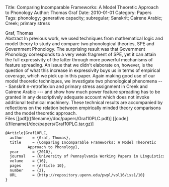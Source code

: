 Title: Comparing Incomparable Frameworks: A Model Theoretic Approach to Phonology
Author: Thomas Graf
Date: 2010-01-01
Category: Papers
Tags: phonology; generative capacity; subregular; Sanskrit; Cairene Arabic; Creek; primary stress

<div markdown class="authors">
Graf, Thomas
</div>

<div markdown class="abstract">
<span id="abstract-title">Abstract</span>
In previous work, we used techniques from mathematical logic and model theory to study and compare two phonological theories, SPE and Government Phonology.
The surprising result was that Government Phonology corresponds to a very weak fragment of SPE, yet it can attain the full expressivity of the latter through more powerful mechanisms of feature spreading.
An issue that we didn't elaborate on, however, is the question of what this increase in expressivity buys us in terms of empirical coverage, which we pick up in this paper.
Again making good use of our model theoretic techniques, we investigate two phonological phenomena --- Sanskrit n-retroflexion and primary stress assignment in Creek and Cairene Arabic --- and show how much power feature spreading has to be granted in any descriptively adequate account which does not invoke additional technical machinery.
These technical results are accompanied by reflections on the relation between empirically minded theory comparisons and the model theoretic approach.
</div>

<div markdown class="files">
<span id="files-title">Files</span>
[[pdf]({filename}/doc/papers/Graf10PLC.pdf)]
[[code]({filename}/doc/papers/Graf10PLC.tar.gz)]
</div>

~~~latex
@Article{Graf10PLC,
  author	= {Graf, Thomas},
  title		= {Comparing Incomparable Frameworks: A Model Theoretic
		  Approach to Phonology},
  year		= {2010},
  journal	= {University of Pennsylvania Working Papers in Linguistics},
  volume	= {16},
  pages		= {Article 10},
  number	= {2},
  URL       = {http://repository.upenn.edu/pwpl/vol16/iss1/10}
}
~~~
